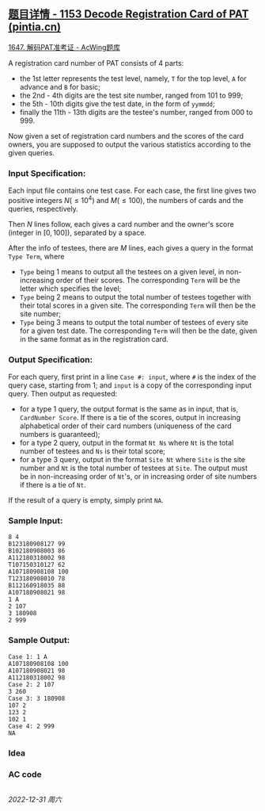 ## [题目详情 - 1153 Decode Registration Card of PAT (pintia.cn)](https://pintia.cn/problem-sets/994805342720868352/exam/problems/1071785190929788928)

[1647. 解码PAT准考证 - AcWing题库](https://www.acwing.com/problem/content/1649/)

A registration card number of PAT consists of 4 parts:

- the 1st letter represents the test level, namely, `T` for the top level, `A` for advance and `B` for basic;
- the 2nd - 4th digits are the test site number, ranged from 101 to 999;
- the 5th - 10th digits give the test date, in the form of `yymmdd`;
- finally the 11th - 13th digits are the testee's number, ranged from 000 to 999.

Now given a set of registration card numbers and the scores of the card owners, you are supposed to output the various statistics according to the given queries.

### Input Specification:

Each input file contains one test case. For each case, the first line gives two positive integers $N ( \leq 10^4)$ and $M( \leq 100)$, the numbers of cards and the queries, respectively.

Then $N$ lines follow, each gives a card number and the owner's score (integer in $[0,100]$), separated by a space.

After the info of testees, there are $M$ lines, each gives a query in the format `Type Term`, where

- `Type` being 1 means to output all the testees on a given level, in non-increasing order of their scores. The corresponding `Term` will be the letter which specifies the level;
- `Type` being 2 means to output the total number of testees together with their total scores in a given site. The corresponding `Term` will then be the site number;
- `Type` being 3 means to output the total number of testees of every site for a given test date. The corresponding `Term` will then be the date, given in the same format as in the registration card.

### Output Specification:

For each query, first print in a line `Case #: input`, where `#` is the index of the query case, starting from 1; and `input` is a copy of the corresponding input query. Then output as requested:

- for a type 1 query, the output format is the same as in input, that is, `CardNumber Score`. If there is a tie of the scores, output in increasing alphabetical order of their card numbers (uniqueness of the card numbers is guaranteed);
- for a type 2 query, output in the format `Nt Ns` where `Nt` is the total number of testees and `Ns` is their total score;
- for a type 3 query, output in the format `Site Nt` where `Site` is the site number and `Nt` is the total number of testees at `Site`. The output must be in non-increasing order of `Nt`'s, or in increasing order of site numbers if there is a tie of `Nt`.

If the result of a query is empty, simply print `NA`.

### Sample Input:

```in
8 4
B123180908127 99
B102180908003 86
A112180318002 98
T107150310127 62
A107180908108 100
T123180908010 78
B112160918035 88
A107180908021 98
1 A
2 107
3 180908
2 999
```

### Sample Output:

```out
Case 1: 1 A
A107180908108 100
A107180908021 98
A112180318002 98
Case 2: 2 107
3 260
Case 3: 3 180908
107 2
123 2
102 1
Case 4: 2 999
NA
```

### Idea



### AC code

```cpp
```


*2022-12-31 周六*